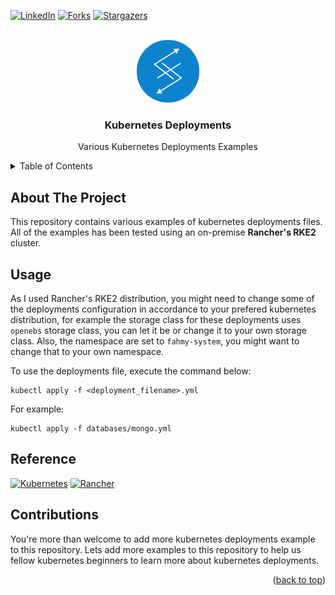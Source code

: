 <a name="readme-top"></a>
[![LinkedIn][linkedin-shield]][linkedin-url] [![Forks][forks-shield]][forks-url] [![Stargazers][stars-shield]][stars-url]
<!-- PROJECT LOGO -->
<br />
<div align="center">
  <a href="https://github.com/github_username/repo_name">
    <img src="https://raw.githubusercontent.com/fahmyabdul/fahmyabdul.github.io/main/assets/img/flg-round.png" alt="Logo" width="100" height="100">
  </a>

<h3 align="center">Kubernetes Deployments</h3>

  <p align="center">
    Various Kubernetes Deployments Examples
  </p>
</div>


<!-- TABLE OF CONTENTS -->
<details>
  <summary>Table of Contents</summary>
  <ol>
    <li>
      <a href="#about-the-project">About The Project</a>
    </li>
    <li>
      <a href="#usage">Usage</a>
    </li>
    <li>
      <a href="#reference">Reference</a>
    </li>
    <li>
      <a href="#contributions">Contributions</a>
    </li>
  </ol>
</details>

<!-- ABOUT THE PROJECT -->
## About The Project
This repository contains various examples of kubernetes deployments files. All of the examples has been tested using an on-premise **Rancher's RKE2** cluster.

<!-- USAGE -->
## Usage
As I used Rancher's RKE2 distribution, you might need to change some of the deployments configuration in accordance to your prefered kubernetes distribution, for example the storage class for these deployments uses `openebs` storage class, you can let it be or change it to your own storage class. Also, the namespace are set to `fahmy-system`, you might want to change that to your own namespace.

To use the deployments file, execute the command below:
    
    kubectl apply -f <deployment_filename>.yml
    
For example:

    kubectl apply -f databases/mongo.yml

<!-- REFERENCE -->
## Reference
[![Kubernetes][Kubernetes]][Kubernetes-url] [![Rancher][Rancher]][Rancher-url]

<!-- CONTRIBUTIONS -->
## Contributions
You're more than welcome to add more kubernetes deployments example to this repository. Lets add more examples to this repository to help us fellow kubernetes beginners to learn more about kubernetes deployments.

<p align="right">(<a href="#readme-top">back to top</a>)</p>



<!-- MARKDOWN LINKS & IMAGES -->
<!-- https://www.markdownguide.org/basic-syntax/#reference-style-links -->
[linkedin-shield]: https://img.shields.io/badge/-LinkedIn-black.svg?style=for-the-badge&logo=linkedin&colorB=555
[linkedin-url]: https://linkedin.com/in/fahmyabdul
[forks-shield]: https://img.shields.io/github/forks/fahmyabdul/kube-deployments.svg?style=for-the-badge
[forks-url]: https://github.com/fahmyabdul/kube-deployments/network/members
[stars-shield]: https://img.shields.io/github/stars/fahmyabdul/kube-deployments.svg?style=for-the-badge
[stars-url]: https://github.com/fahmyabdul/kube-deployments/stargazers
[Rancher]: https://img.shields.io/badge/rancher-%230075A8.svg?style=for-the-badge&logo=rancher&logoColor=white
[Rancher-url]: https://www.rancher.com/
[Kubernetes]: https://img.shields.io/badge/kubernetes-%23326ce5.svg?style=for-the-badge&logo=kubernetes&logoColor=white
[Kubernetes-url]: https://kubernetes.io/


